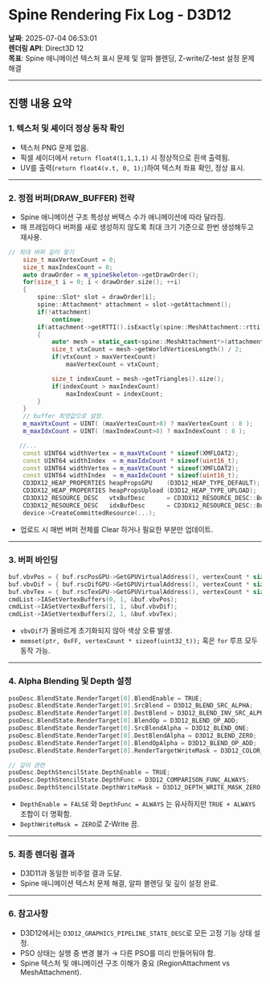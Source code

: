 # Spine Rendering Fix Log - D3D12

**날짜**: 2025-07-04 06:53:01  
**렌더링 API**: Direct3D 12  
**목표**: Spine 애니메이션 텍스처 표시 문제 및 알파 블렌딩, Z-write/Z-test 설정 문제 해결

---

## 진행 내용 요약

### 1. 텍스처 및 셰이더 정상 동작 확인

- 텍스처 PNG 문제 없음.
- 픽셀 셰이더에서 `return float4(1,1,1,1)` 시 정상적으로 흰색 출력됨.
- UV를 출력(`return float4(v.t, 0, 1);`)하여 텍스처 좌표 확인, 정상 표시.

---

### 2. 정점 버퍼(DRAW_BUFFER) 전략

- Spine 애니메이션 구조 특성상 버텍스 수가 애니메이션에 따라 달라짐.
- 매 프레임마다 버퍼를 새로 생성하지 않도록 최대 크기 기준으로 한번 생성해두고 재사용.

```cpp
// 최대 버퍼 길이 찾기
	size_t maxVertexCount = 0;
	size_t maxIndexCount = 0;
	auto drawOrder = m_spineSkeleton->getDrawOrder();
	for(size_t i = 0; i < drawOrder.size(); ++i)
	{
		spine::Slot* slot = drawOrder[i];
		spine::Attachment* attachment = slot->getAttachment();
		if(!attachment)
			continue;
		if(attachment->getRTTI().isExactly(spine::MeshAttachment::rtti))
		{
			auto* mesh = static_cast<spine::MeshAttachment*>(attachment);
			size_t vtxCount = mesh->getWorldVerticesLength() / 2;
			if(vtxCount > maxVertexCount)
				maxVertexCount = vtxCount;

			size_t indexCount = mesh->getTriangles().size();
			if(indexCount > maxIndexCount)
				maxIndexCount = indexCount;
		}
	}
	// buffer 최댓값으로 설정.
	m_maxVtxCount = UINT( (maxVertexCount>8) ? maxVertexCount : 8 );
	m_maxIdxCount = UINT( (maxIndexCount>8) ? maxIndexCount : 8 );

   //...
	const UINT64 widthVertex = m_maxVtxCount * sizeof(XMFLOAT2);
	const UINT64 widthIndex  = m_maxIdxCount * sizeof(uint16_t);
	const UINT64 widthVertex = m_maxVtxCount * sizeof(XMFLOAT2);
	const UINT64 widthIndex  = m_maxIdxCount * sizeof(uint16_t);
	CD3DX12_HEAP_PROPERTIES heapPropsGPU	(D3D12_HEAP_TYPE_DEFAULT);
	CD3DX12_HEAP_PROPERTIES heapPropsUpload	(D3D12_HEAP_TYPE_UPLOAD);
	CD3DX12_RESOURCE_DESC   vtxBufDesc		= CD3DX12_RESOURCE_DESC::Buffer(widthVertex);
	CD3DX12_RESOURCE_DESC	idxBufDesc		= CD3DX12_RESOURCE_DESC::Buffer(widthIndex);
	device->CreateCommittedResource(...);
```

- 업로드 시 매번 버퍼 전체를 Clear 하거나 필요한 부분만 업데이트.

---

### 3. 버퍼 바인딩

```cpp
buf.vbvPos = { buf.rscPosGPU->GetGPUVirtualAddress(), vertexCount * sizeof(XMFLOAT2), sizeof(XMFLOAT2) };
buf.vbvDif = { buf.rscDifGPU->GetGPUVirtualAddress(), vertexCount * sizeof(uint32_t), sizeof(uint32_t) };
buf.vbvTex = { buf.rscTexGPU->GetGPUVirtualAddress(), vertexCount * sizeof(XMFLOAT2), sizeof(XMFLOAT2) };
cmdList->IASetVertexBuffers(0, 1, &buf.vbvPos);
cmdList->IASetVertexBuffers(1, 1, &buf.vbvDif);
cmdList->IASetVertexBuffers(2, 1, &buf.vbvTex);
```

- `vbvDif`가 올바르게 초기화되지 않아 색상 오류 발생.
- `memset(ptr, 0xFF, vertexCount * sizeof(uint32_t));` 혹은 `for` 루프 모두 동작 가능.

---

### 4. Alpha Blending 및 Depth 설정

```cpp
psoDesc.BlendState.RenderTarget[0].BlendEnable = TRUE;
psoDesc.BlendState.RenderTarget[0].SrcBlend = D3D12_BLEND_SRC_ALPHA;
psoDesc.BlendState.RenderTarget[0].DestBlend = D3D12_BLEND_INV_SRC_ALPHA;
psoDesc.BlendState.RenderTarget[0].BlendOp = D3D12_BLEND_OP_ADD;
psoDesc.BlendState.RenderTarget[0].SrcBlendAlpha = D3D12_BLEND_ONE;
psoDesc.BlendState.RenderTarget[0].DestBlendAlpha = D3D12_BLEND_ZERO;
psoDesc.BlendState.RenderTarget[0].BlendOpAlpha = D3D12_BLEND_OP_ADD;
psoDesc.BlendState.RenderTarget[0].RenderTargetWriteMask = D3D12_COLOR_WRITE_ENABLE_ALL;

// 깊이 관련
psoDesc.DepthStencilState.DepthEnable = TRUE;
psoDesc.DepthStencilState.DepthFunc = D3D12_COMPARISON_FUNC_ALWAYS;
psoDesc.DepthStencilState.DepthWriteMask = D3D12_DEPTH_WRITE_MASK_ZERO;
```

- `DepthEnable = FALSE` 와 `DepthFunc = ALWAYS` 는 유사하지만 `TRUE + ALWAYS` 조합이 더 명확함.
- `DepthWriteMask = ZERO`로 Z-Write 끔.

---

### 5. 최종 렌더링 결과

- D3D11과 동일한 비주얼 결과 도달.
- Spine 애니메이션 텍스처 문제 해결, 알파 블렌딩 및 깊이 설정 완료.

---

### 6. 참고사항

- D3D12에서는 `D3D12_GRAPHICS_PIPELINE_STATE_DESC`로 모든 고정 기능 상태 설정.
- PSO 상태는 실행 중 변경 불가 → 다른 PSO를 미리 만들어둬야 함.
- Spine 텍스처 및 애니메이션 구조 이해가 중요 (RegionAttachment vs MeshAttachment).

